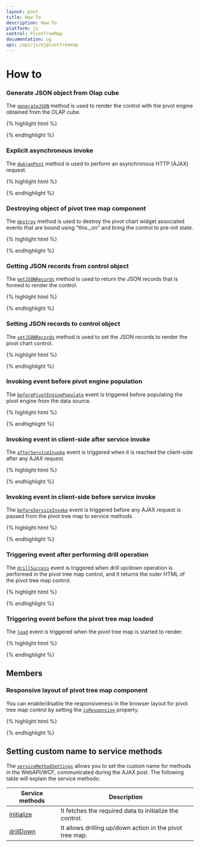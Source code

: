 ```yaml
---
layout: post
title: How To
description: How To
platform: js
control: PivotTreeMap
documentation: ug
api: /api/js/ejpivottreemap
---
```


# How to

### Generate JSON object from Olap cube
The [`generateJSON`](/api/js/ejpivottreemap#methods:generatejson) method is used to render the control with the pivot engine obtained from the OLAP cube.

{% highlight html %}

<div id="PivotTreeMap1"></div>

<script>
    $("#PivotTreeMap1").ejPivotTreeMap();
    var pivotTreemap = $("#PivotTreeMap1").data("ejPivotTreeMap");
    pivotTreemap.generateJSON(baseObj, pivotEngineObj);
</script>

{% endhighlight %}

### Explicit asynchronous invoke
The [`doAjaxPost`](/api/js/ejpivottreemap#methods:doajaxpost) method is used to perform an asynchronous HTTP (AJAX) request.

{% highlight html %}

<div id="PivotTreeMap1"></div>

<script>
    $("#PivotTreeMap1").ejPivotTreeMap();
    var pivotTreemap = $("#PivotTreeMap1").data("ejPivotTreeMap");
    pivotTreemap.doAjaxPost("POST", "/PivotTreeMapService.svc/Initialize", { "key", "Hello World" }, successEvent, null);
</script>

{% endhighlight %}

### Destroying object of pivot tree map component
The [`destroy`](/api/js/ejpivottreemap#methods:destroy) method is used to destroy the pivot chart widget associated events that are bound using "this._on" and bring the control to pre-init state.

{% highlight html %}

<div id="PivotTreeMap1"></div>

<script>
    $("#PivotTreeMap1").ejPivotTreeMap();
    var pivotTreemap = $("#PivotTreeMap1").data("ejPivotTreeMap");
    pivotTreemap.destroy();
</script>

{% endhighlight %}

### Getting JSON records from control object
The [`getJSONRecords`](/api/js/ejpivottreemap#methods:getjsonrecords) method is used to return the JSON records that is formed to render the control.

{% highlight html %}

<div id="PivotTreeMap1"></div>

<script>
    $("#PivotTreeMap1").ejPivotTreeMap();
    var pivotTreemap = $("#PivotTreeMap1").data("ejPivotTreeMap");
    pivotTreemap.getJSONRecords();
</script>

{% endhighlight %}

### Setting JSON records to control object
The [`setJSONRecords`](/api/js/ejpivottreemap#methods:setjsonrecords) method is used to set the JSON records to render the pivot chart control.

{% highlight html %}

<div id="PivotTreeMap1"></div>

<script>
    $("#PivotTreeMap1").ejPivotTreeMap();
    var pivotTreemap = $("#PivotTreeMap1").data("ejPivotTreeMap");
    pivotTreemap.setJSONRecords(pivotTreemap.getJSONRecords());
</script>

{% endhighlight %}

### Invoking event before pivot engine population
The [`beforePivotEnginePopulate`](/api/js/ejpivottreemap#events:beforepivotenginepopulate) event is triggered before populating the pivot engine from the data source.

{% highlight html %}

<div id="PivotTreeMap1"></div>

<script>
    $("#PivotTreeMap1").ejPivotTreeMap({

       beforePivotEnginePopulate: function (args) {

    });
</script>

{% endhighlight %}

### Invoking event in client-side after service invoke
The [`afterServiceInvoke`](/api/js/ejpivottreemap#events:afterserviceinvoke) event is triggered when it is reached the client-side after any AJAX request.

{% highlight html %}

<div id="PivotTreeMap1"></div>

<script>
    $("#PivotTreeMap1").ejPivotTreeMap({

       afterServiceInvoke: function (args) {

    });
</script>

{% endhighlight %}

### Invoking event in client-side before service invoke
The [`beforeServiceInvoke`](/api/js/ejpivottreemap#events:beforeserviceinvoke) event is triggered before any AJAX request is passed from the pivot tree map to service methods.

{% highlight html %}

<div id="PivotTreeMap1"></div>

<script>
    $("#PivotTreeMap1").ejPivotTreeMap({

       beforeServiceInvoke: function (args) {

    });
</script>

{% endhighlight %}

### Triggering event after performing drill operation
The [`drillSuccess`](/api/js/ejpivottreemap#events:drillsuccess) event is triggered when drill up/down operation is performed in the pivot tree map control, and it returns the outer HTML of the pivot tree map control.

{% highlight html %}

<div id="PivotTreeMap1"></div>

<script>
    $("#PivotTreeMap1").ejPivotTreeMap({

       drillSuccess: function (args) {

    });
</script>

{% endhighlight %}

### Triggering event before the pivot tree map loaded
The [`load`](/api/js/ejpivottreemap#events:load) event is triggered when the pivot tree map is started to render.

{% highlight html %}

<div id="PivotTreeMap1"></div>

<script>
    $("#PivotTreeMap1").ejPivotTreeMap({

       load: function (args) {

    });
</script>

{% endhighlight %}


## Members

### Responsive layout of pivot tree map component
You can enable/disable the responsiveness in the browser layout for pivot tree map control by setting the [`isResponsive`](/api/js/ejpivottreemap#members:isresponsive) property.

{% highlight html %}

<div id="PivotTreeMap1"></div>

<script>
    $("#PivotTreeMap1").ejPivotTreeMap({

       isResponsive: true

    });
</script>

{% endhighlight %}


## Setting custom name to service methods
The [`serviceMethodSettings`](/api/js/ejpivottreemap#members:servicemethodsettings) allows you to set the custom name for methods in the WebAPI/WCF, communicated during the AJAX post. The following table will explain the service methods:

| Service methods | Description |
|---|---|
|[initialize](/api/js/ejpivottreemap#members:servicemethodsettings-initialize)|It fetches the required data to initialize the control.|
|[drillDown](/api/js/ejpivottreemap#members:servicemethodsettings-drilldown)|It allows drilling up/down action in the pivot tree map.|








